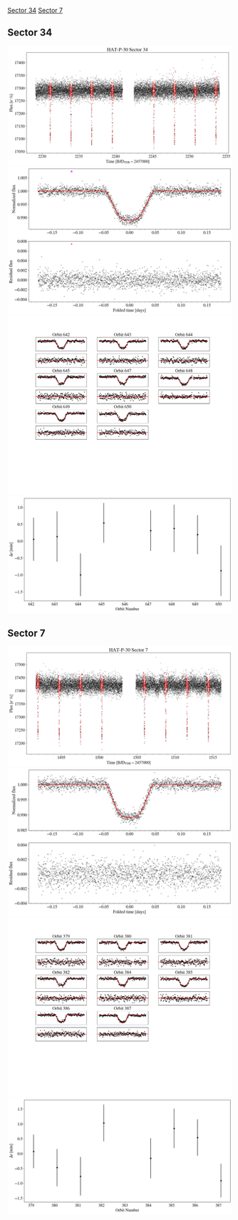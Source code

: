 [Sector 34](#sector34)
[Sector 7](#sector7)

<a name = "sector34"></a>
## Sector 34
![alt text](/tt/HAT-P-30_Sector_34/HAT-P-30_Sector_34_a_TimeSeries.png)
![alt text](/tt/HAT-P-30_Sector_34/HAT-P-30_Sector_34_b_FoldedLightCurve.png)
![alt text](/tt/HAT-P-30_Sector_34/HAT-P-30_Sector_34_b_IndividualTransitsWithFit.png)
![alt text](/tt/HAT-P-30_Sector_34/HAT-P-30_Sector_34_c_TimingResiduals.png)

<a name = "sector7"></a>
## Sector 7
![alt text](/tt/HAT-P-30_Sector_7/HAT-P-30_Sector_7_a_TimeSeries.png)
![alt text](/tt/HAT-P-30_Sector_7/HAT-P-30_Sector_7_b_FoldedLightCurve.png)
![alt text](/tt/HAT-P-30_Sector_7/HAT-P-30_Sector_7_b_IndividualTransitsWithFit.png)
![alt text](/tt/HAT-P-30_Sector_7/HAT-P-30_Sector_7_c_TimingResiduals.png)

